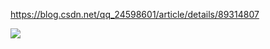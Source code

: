 https://blog.csdn.net/qq_24598601/article/details/89314807



![](https://youpaiyun.zongqilive.cn/image/20200427092733.png)

